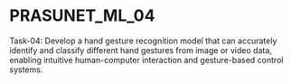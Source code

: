 # PRASUNET_ML_04


Task-04: Develop a hand gesture recognition model that can accurately identify and classify different hand gestures from image or video data, enabling intuitive human-computer interaction and gesture-based control systems.
